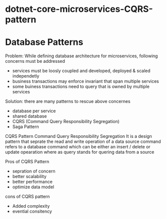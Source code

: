 # dotnet-core-microservices-CQRS-pattern

# Database Patterns

Problem: While defining database architecture for microservices, following concerns must be addressed
- services must be loosly coupled and developed, deployed & scaled independetly
- business transactions may enforce invariant that span multiple services
- some buiness transactions need to query that is owned by multiple services

Solution: there are many patterns to rescue above concernes
- database per service
- shared database
- CQRS (Command Query Responsibility Segregation)
- Saga Pattern

CQRS Pattern
Command Query Responsibility Segregation
It is a design pattern that seprate the read and write operation of a data source
command refers to a database command which can be either an insert / delete or update opearation
where as query stands for quering data from a source

Pros of CQRS Pattern
- sepration of concern
- better scalability
- better performance
- optimize data model


cons of CQRS pattern
- Added complexity
- evential consitency


